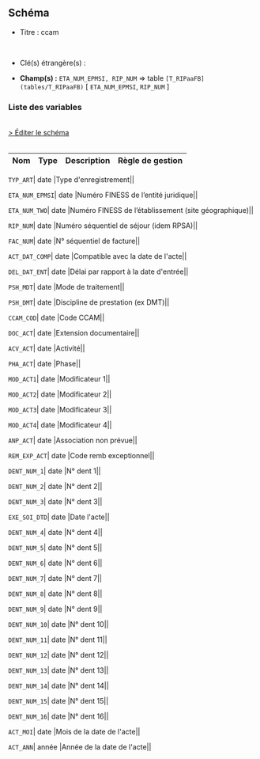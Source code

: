 ## Schéma


- Titre : ccam
<br />



- Clé(s) étrangère(s) : <br />

- **Champ(s) :** `ETA_NUM_EPMSI, RIP_NUM`
  => table `[T_RIPaaFB](tables/T_RIPaaFB)` [ `ETA_NUM_EPMSI`, `RIP_NUM` ]<br />

 
### Liste des variables
<br />
<div>
    <a href="https://gitlab.com/healthdatahub/applications-du-hdh/schema-snds/-/tree/master/schemas/PMSI RIP/T_RIPaaFM.json"
       target="_blank" rel="noopener noreferrer">> Éditer le schéma</a>
</div>
<br />

Nom | Type | Description | Règle de gestion
-|-|-|-



`TYP_ART`| date |Type d'enregistrement||

`ETA_NUM_EPMSI`| date |Numéro FINESS de l’entité juridique||

`ETA_NUM_TWO`| date |Numéro FINESS de l’établissement (site géographique)||

`RIP_NUM`| date |Numéro séquentiel de séjour (idem RPSA)||

`FAC_NUM`| date |N° séquentiel de facture||

`ACT_DAT_COMP`| date |Compatible avec la date de l'acte||

`DEL_DAT_ENT`| date |Délai par rapport à la date d'entrée||

`PSH_MDT`| date |Mode de traitement||

`PSH_DMT`| date |Discipline de prestation (ex DMT)||

`CCAM_COD`| date |Code CCAM||

`DOC_ACT`| date |Extension documentaire||

`ACV_ACT`| date |Activité||

`PHA_ACT`| date |Phase||

`MOD_ACT1`| date |Modificateur 1||

`MOD_ACT2`| date |Modificateur 2||

`MOD_ACT3`| date |Modificateur 3||

`MOD_ACT4`| date |Modificateur 4||

`ANP_ACT`| date |Association non prévue||

`REM_EXP_ACT`| date |Code remb exceptionnel||

`DENT_NUM_1`| date |N° dent 1||

`DENT_NUM_2`| date |N° dent 2||

`DENT_NUM_3`| date |N° dent 3||

`EXE_SOI_DTD`| date |Date l'acte||

`DENT_NUM_4`| date |N° dent 4||

`DENT_NUM_5`| date |N° dent 5||

`DENT_NUM_6`| date |N° dent 6||

`DENT_NUM_7`| date |N° dent 7||

`DENT_NUM_8`| date |N° dent 8||

`DENT_NUM_9`| date |N° dent 9||

`DENT_NUM_10`| date |N° dent 10||

`DENT_NUM_11`| date |N° dent 11||

`DENT_NUM_12`| date |N° dent 12||

`DENT_NUM_13`| date |N° dent 13||

`DENT_NUM_14`| date |N° dent 14||

`DENT_NUM_15`| date |N° dent 15||

`DENT_NUM_16`| date |N° dent 16||

`ACT_MOI`| date |Mois de la date de l'acte||

`ACT_ANN`| année |Année de la date de l'acte||

